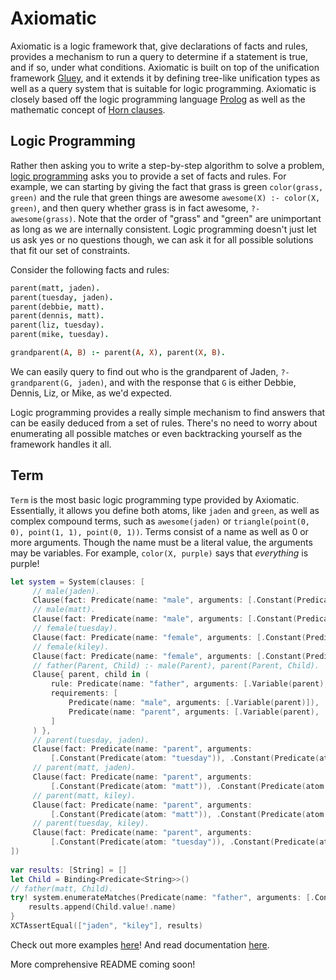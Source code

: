 # Axiomatic

Axiomatic is a logic framework that, give declarations of facts and rules, provides a mechanism to run a query to determine if a statement is true, and if so, under what conditions. Axiomatic is built on top of the unification framework [Gluey](https://github.com/JadenGeller/Gluey), and it extends it by defining tree-like unification types as well as a query system that is suitable for logic programming. Axiomatic is closely based off the logic programming language [Prolog](https://en.wikipedia.org/wiki/Prolog) as well as the mathematic concept of [Horn clauses](https://en.wikipedia.org/wiki/Horn_clause).

## Logic Programming

Rather then asking you to write a step-by-step algorithm to solve a problem, [logic programming](https://en.wikipedia.org/wiki/Logic_programming) asks you to provide a set of facts and rules. For example, we can starting by giving the fact that grass is green `color(grass, green)` and the rule that green things are awesome `awesome(X) :- color(X, green)`, and then query whether grass is in fact awesome, `?- awesome(grass)`. Note that the order of "grass" and "green" are unimportant as long as we are internally consistent. Logic programming doesn't just let us ask yes or no questions though, we can ask it for all possible solutions that fit our set of constraints.

Consider the following facts and rules:
```prolog
parent(matt, jaden).
parent(tuesday, jaden).
parent(debbie, matt).
parent(dennis, matt).
parent(liz, tuesday).
parent(mike, tuesday).

grandparent(A, B) :- parent(A, X), parent(X, B).
```
We can easily query to find out who is the grandparent of Jaden, `?- grandparent(G, jaden)`, and with the response that `G` is either Debbie, Dennis, Liz, or Mike, as we'd expected.

Logic programming provides a really simple mechanism to find answers that can be easily deduced from a set of rules. There's no need to worry about enumerating all possible matches or even backtracking yourself as the framework handles it all.

## Term

`Term` is the most basic logic programming type provided by Axiomatic. Essentially, it allows you define both atoms, like `jaden` and `green`, as well as complex compound terms, such as `awesome(jaden)` or `triangle(point(0, 0), point(1, 1), point(0, 1))`. Terms consist of a name as well as 0 or more arguments. Though the name must be a literal value, the arguments may be variables. For example, `color(X, purple)` says that *everything* is purple!

```swift
let system = System(clauses: [
     // male(jaden).
     Clause(fact: Predicate(name: "male", arguments: [.Constant(Predicate(atom: "jaden"))])),
     // male(matt).
     Clause(fact: Predicate(name: "male", arguments: [.Constant(Predicate(atom: "matt"))])),
     // female(tuesday).
     Clause(fact: Predicate(name: "female", arguments: [.Constant(Predicate(atom: "tuesday"))])),
     // female(kiley).
     Clause(fact: Predicate(name: "female", arguments: [.Constant(Predicate(atom: "kiley"))])),
     // father(Parent, Child) :- male(Parent), parent(Parent, Child).
     Clause{ parent, child in (
         rule: Predicate(name: "father", arguments: [.Variable(parent), .Variable(child)]),
         requirements: [
             Predicate(name: "male", arguments: [.Variable(parent)]),
             Predicate(name: "parent", arguments: [.Variable(parent), .Variable(child)])
         ]
     ) },
     // parent(tuesday, jaden).
     Clause(fact: Predicate(name: "parent", arguments:
         [.Constant(Predicate(atom: "tuesday")), .Constant(Predicate(atom: "jaden"))])),
     // parent(matt, jaden).
     Clause(fact: Predicate(name: "parent", arguments:
         [.Constant(Predicate(atom: "matt")), .Constant(Predicate(atom: "jaden"))])),
     // parent(matt, kiley).
     Clause(fact: Predicate(name: "parent", arguments:
         [.Constant(Predicate(atom: "matt")), .Constant(Predicate(atom: "kiley"))])),
     // parent(tuesday, kiley).
     Clause(fact: Predicate(name: "parent", arguments:
         [.Constant(Predicate(atom: "tuesday")), .Constant(Predicate(atom: "kiley"))]))
])
        
var results: [String] = []
let Child = Binding<Predicate<String>>()
// father(matt, Child).
try! system.enumerateMatches(Predicate(name: "father", arguments: [.Constant(Predicate(atom: "matt")), .Variable(Child)])) {
    results.append(Child.value!.name)
}
XCTAssertEqual(["jaden", "kiley"], results)
```

Check out more examples [here](https://github.com/JadenGeller/Axiomatic/blob/master/Axiomatic/AxiomaticTests/SystemTests.swift)! And read documentation [here](http://jadengeller.github.io/Axiomatic/docs/index.html).

More comprehensive README coming soon!
